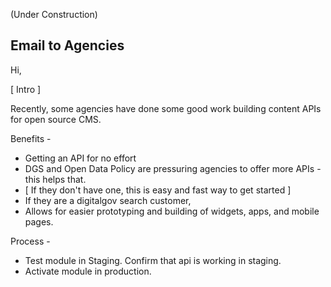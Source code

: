 
(Under Construction)


## Email to Agencies

Hi,  

[ Intro ]

Recently, some agencies have done some good work building content APIs for open source CMS.  








Benefits - 
* Getting an API for no effort 
* DGS and Open Data Policy are pressuring agencies to offer more APIs - this helps that.  
* [ If they don't have one, this is easy and fast way to get started ] 
* If they are a digitalgov search customer, 
* Allows for easier prototyping and building of widgets, apps, and mobile pages.  





Process - 
* Test module in Staging.  Confirm that api is working in staging.
* Activate module in production.  


